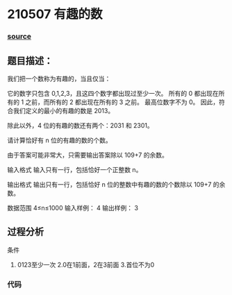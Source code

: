# 210507 有趣的数

### [source](https://www.acwing.com/problem/content/3198/)
## 题目描述：

我们把一个数称为有趣的，当且仅当：

它的数字只包含 0,1,2,3，且这四个数字都出现过至少一次。
所有的 0 都出现在所有的 1 之前，而所有的 2 都出现在所有的 3 之前。
最高位数字不为 0。
因此，符合我们定义的最小的有趣的数是 2013。

除此以外，4 位的有趣的数还有两个：2031 和 2301。

请计算恰好有 n 位的有趣的数的个数。

由于答案可能非常大，只需要输出答案除以 109+7 的余数。

输入格式
输入只有一行，包括恰好一个正整数 n。

输出格式
输出只有一行，包括恰好 n 位的整数中有趣的数的个数除以 109+7 的余数。

数据范围
4≤n≤1000
输入样例：
4
输出样例：
3



## 过程分析
条件
1. 0123至少一次
2.0在1前面，2在3前面
3.首位不为0






### 代码

```C++


```